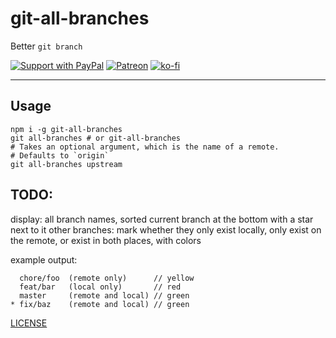 # git-all-branches

Better `git branch`

[![Support with PayPal](https://img.shields.io/badge/paypal-donate-yellow.png)](https://paypal.me/zacanger) [![Patreon](https://img.shields.io/badge/patreon-donate-yellow.svg)](https://www.patreon.com/zacanger) [![ko-fi](https://img.shields.io/badge/donate-KoFi-yellow.svg)](https://ko-fi.com/U7U2110VB)

--------

## Usage

```shell
npm i -g git-all-branches
git all-branches # or git-all-branches
# Takes an optional argument, which is the name of a remote.
# Defaults to `origin`
git all-branches upstream
```

## TODO:

display: all branch names, sorted
current branch at the bottom with a star next to it
other branches: mark whether they only exist locally,
only exist on the remote, or exist in both places,
with colors

example output:
```
  chore/foo  (remote only)      // yellow
  feat/bar   (local only)       // red
  master     (remote and local) // green
* fix/baz    (remote and local) // green
```

[LICENSE](./LICENSE.md)
